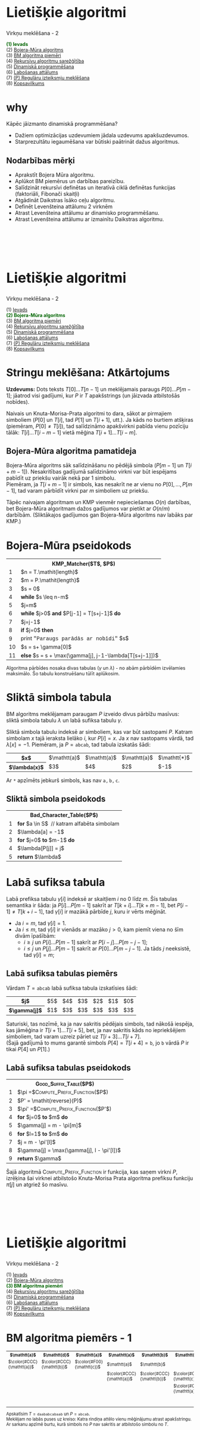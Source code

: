 # &nbsp;

<hgroup>

<h1 style="font-size:28pt">Lietišķie algoritmi</h1>

<blue>Virkņu meklēšana - 2</blue>

</hgroup><hgroup style="font-size:90%">

<span style="color:darkgreen">**(1) Ievads**</span>  
<span>(2) [Bojera-Mūra algoritms](#section-1)</span>  
<span>(3) [BM algoritma piemēri](#section-2)</span>  
<span>(4) [Rekursīvu algoritmu sarežģītība](#section-3)</span>  
<span>(5) [Dinamiskā programmēšana](#section-4)</span>  
<span>(6) [Labošanas attālums](#section-5)</span>  
<span>(7) [(P) Regulāru izteiksmju meklēšana](#section-6)</span>  
<span>(8) [Kopsavilkums](#section7)</span>

</hgroup>

<!--
Meklēšana virknēs - 2
------
Ievads
Bojera-Mūra algoritms
BM algoritma piemēri
Dinamiskā programmēšana (Fibonači virknes; Daijkstras algoritms)
Rekursīvu algoritmu sarežģītība
Labošanas attālums
(P) Regulāru izteiksmju meklēšana
Kopsavilkums



Meklēšana virknēs - 3
------------
Ievads

Sufiksu koku jēdziens
Ukkonena algoritms
(P) Failu digitālnospiedumi (fingerprinting) un Blūma filtri
Kopsavilkums
-->





# <lo-why/> why

<div class="bigWhy">

Kāpēc jāizmanto dinamiskā programmēšana?

</div>

<div class="smallWhy">

* Dažiem optimizācijas uzdevumiem 
jādala uzdevums apakšuzdevumos.
* Starprezultātu iegaumēšana var būtiski paātrināt
dažus algoritmus.

</div>



## <lo-summary/> Nodarbības mērķi 

* Aprakstīt Bojera Mūra algoritmu. 
* Aplūkot BM piemērus un darbības pareizību. 
* Salīdzināt rekursīvi definētas un iteratīvā ciklā definētas funkcijas
(faktoriāli, Fibonači skaitļi)
* Atgādināt Daikstras īsāko ceļu algoritmu. 
* Definēt Levenšteina attālumu 2 virknēm
* Atrast Levenšteina attālumu ar dinamisko programmēšanu. 
* Atrast Levenšteina attālumu ar izmainītu Daikstras algoritmu.



# &nbsp;

<hgroup>

<h1 style="font-size:28pt">Lietišķie algoritmi</h1>

<blue>Virkņu meklēšana - 2</blue>

</hgroup><hgroup style="font-size:90%">

<span>(1) [Ievads](#section)</span>  
<span style="color:darkgreen">**(2) Bojera-Mūra algoritms**</span>  
<span>(3) [BM algoritma piemēri](#section-2)</span>  
<span>(4) [Rekursīvu algoritmu sarežģītība](#section-3)</span>  
<span>(5) [Dinamiskā programmēšana](#section-4)</span>  
<span>(6) [Labošanas attālums](#section-5)</span>  
<span>(7) [(P) Regulāru izteiksmju meklēšana](#section-6)</span>  
<span>(8) [Kopsavilkums](#section7)</span>

</hgroup>


# <lo-summary/> Stringu meklēšana: Atkārtojums

**Uzdevums:** Dots teksts $T[0]\ldots{}T[n-1]$ un meklējamais
paraugs $P[0]\ldots{}P[m-1]$; jāatrod visi gadījumi, kur $P$ ir $T$ apakšstrings
(un jāizvada atbilstošās nobīdes). 

Naivais un Knuta-Morisa-Prata algoritmi to dara, sākot ar pirmajiem simboliem 
($P[0]$ un $T[i]$, tad $P[1]$ un $T[i+1]$, utt.). Ja kāds no burtiem atšķiras
(piemēram, $P[0] \neq T[i]$), tad salīdzināmo apakšvirkni 
pabīda vienu pozīciju tālāk: $T[i]\ldots{}T[i-m-1]$ vietā mēģina $T[i+1]\ldots{}T[i-m]$. 


## <lo-summary/> Bojera-Mūra algoritma pamatideja

Bojera-Mūra algoritms sāk salīdzināšanu no pēdējā simbola ($P[m-1]$ un $T[i+m-1]$). 
Nesakritības gadījumā salīdzināmo virkni var būt iespējams pabīdīt uz priekšu 
vairāk nekā par $1$ simbolu.  
Piemēram, ja $T[i+m-1]$ ir simbols, kas nesakrīt ne ar vienu no $P[0],\ldots,P[m-1]$, 
tad varam pārbīdīt virkni par $m$ simboliem uz priekšu.

Tāpēc naivajam algoritmam un KMP vienmēr nepieciešamas $O(n)$ darbības, 
bet Bojera-Mūra algoritmam dažos gadījumos var pietikt ar $O(n/m)$ darbībām. 
(Sliktākajos gadījumos gan Bojera-Mūra algoritms nav labāks par KMP.)


# <lo-summary/> Bojera-Mūra pseidokods

<table class="pseudocode">
<tr><th colspan="2">KMP_Matcher($T$, $P$)</th></tr>
<tr>
<td>1</td>
<td>$n = T.\mathit{length}$</td>
</tr>
<tr>
<td>2</td>
<td>$m = P.\mathit{length}$</td>
</tr>
<tr>
<td>3</td>
<td>$s = 0$</td>
</tr>
<tr>
<td>4</td>
<td><b>while</b> $s \leq n-m$</td>
</tr>
<tr>
<td>5</td>
<td class="ind1">$j=m$</td>
</tr>
<tr>
<td>6</td>
<td class="ind1"><b>while</b> $j>0$ <b>and</b> $P[j-1] = T[s+j-1]$ <b>do</b></td>
</tr>
<tr>
<td>7</td>
<td class="ind2">$j=j-1$</td>
</tr>
<tr>
<td>8</td>
<td class="ind1"><b>if</b> $j=0$ <b>then</b></td>
</tr>
<tr>
<td>9</td>
<td class="ind2">print <tt style="font-family:'Courier New'">"Paraugs parādās ar nobīdi"</tt> $s$</td>
</tr>
<tr>
<td>10</td>
<td class="ind2">$s = s+ \gamma[0]$</td>
</tr>
<tr>
<td>11</td>
<td class="ind1"><b>else</b> $s = s + \max(\gamma[j], j-1-\lambda[T[s+j-1]])$</td>
</tr>
</table>

<div style="font-size:90%">

Algoritma pārbīdes nosaka divas tabulas ($\gamma$ un $\lambda$) - 
no abām pārbīdēm izvēlamies maksimālo. Šo tabulu konstruēšanu tūlīt aplūkosim.

</div>


# <lo-summary/> Sliktā simbola tabula

BM algoritms meklējamam paraugam $P$ izveido divus pārbīžu masīvus:  
sliktā simbola tabulu $\lambda$ un labā sufiksa tabulu $\gamma$.

Sliktā simbola tabulu indeksē ar simboliem, kas var būt sastopami $P$. 
Katram simbolam $x$ tajā ieraksta lielāko $i$, kur $P[i]=x$. 
Ja $x$ nav sastopams vārdā, tad $\lambda[x]=-1$. 
Piemēram, ja $P=\mathtt{abcab}$, tad tabula izskatās šādi:

<table>
<tr><th>$x$</th><td>$\mathtt{a}$</td><td>$\mathtt{a}$</td><td>$\mathtt{a}$</td><td>$\mathtt{*}$</td></tr>
<tr><th>$\lambda(x)$</th><td>$3$</td><td>$4$</td><td>$2$</td><td>$-1$</td></tr>
</table>

Ar $\mathtt{*}$ apzīmēts jebkurš simbols, kas nav $\mathtt{a,b,c}$.



## <lo-summary/> Sliktā simbola pseidokods



<table class="pseudocode">
<tr><th colspan="2">Bad_Character_Table($P$)</th></tr>
<tr>
<td>1</td>
<td><b>for</b> $a \in S$&nbsp;&nbsp;<green>// katram alfabēta simbolam</green></td>
</tr>
<tr>
<td>2</td>
<td class="ind1">$\lambda[a] = -1$</td>
</tr>
<tr>
<td>3</td>
<td><b>for</b> $j=0$ <b>to</b> $m-1$ <b>do</b></td>
</tr>
<tr>
<td>4</td>
<td class="ind1">$\lambda[P[j]] = j$</td>
</tr>
<tr>
<td>5</td>
<td><b>return</b> $\lambda$</td>
</tr>

</table>





# <lo-summary/> Labā sufiksa tabula

Labā prefiksa tabulu $\gamma[i]$ indeksē ar skaitļiem 
$i$ no $0$ līdz $m$. Šīs tabulas semantika ir šāda: 
ja $P[i]\ldots{}P[m-1]$ sakrīt ar $T[k+i]\ldots{}T[k+m-1]$, 
bet $P[i-1] \neq T[k+i-1]$, tad $\gamma[i]$ ir mazākā 
pārbīde $j$, kuru ir vērts mēģināt.

* Ja $i=m$, tad $\gamma[i]=1$. 
* Ja $i \leq m$, tad $\gamma[i]$ ir vienāds ar mazāko $j>0$, 
kam piemīt viena no šīm divām īpašībām:
    - $i \geq j$ un $P[i]\ldots{}P[m-1]$ sakrīt ar $P[i-j]\ldots{}P[m-j-1]$;
    - $i \leq j$ un $P[j]\ldots{}P[m-1]$ sakrīt ar $P[0]\ldots{}P[m-j-1]$.
Ja tāds $j$ neeksistē, tad $\gamma[i] = m$;


## <lo-summary/> Labā sufiksa tabulas piemērs

Vārdam $T = \mathtt{abcab}$ labā sufiksa tabula izskatīsies šādi:

<table>
<tr><th>$j$</th><td>$5$</td><td>$4$</td><td>$3$</td><td>$2$</td><td>$1$</td><td>$0$</td></tr>
<tr><th>$\gamma[j]$</th><td>$1$</td><td>$3$</td><td>$3$</td><td>$3$</td><td>$3$</td><td>$3$</td></tr>
</table>

Saturiski, tas nozīmē, ka ja nav sakritis pēdējais simbols, 
tad nākošā iespēja, kas jāmēģina ir $T[i+1]\ldots{}T[i+5]$, 
bet, ja nav sakritis kāds no iepriekšējiem simboliem, tad varam 
uzreiz pāriet uz $T[i+3]\ldots{}T[i+7]$.   
(Šajā gadījumā to mums garantē simbols 
$P[4]=T[i+4]=\mathtt{b}$, jo $\mathtt{b}$ vārdā $P$ ir tikai $P[4]$ un $P[1]$.)




## <lo-summary/> Labā sufiksa tabulas pseidokods


<table class="pseudocode">
<tr><th colspan="2"><span style="font-variant: small-caps;">Good_Suffix_Table</span>($P$)</th></tr>
<tr>
<td>1</td>
<td>$\pi =$<span style="font-variant: small-caps;">Compute_Prefix_Function</span>($P$)</td>
</tr>
<tr>
<td>2</td>
<td>$P' = \mathit{reverse}(P)$</td>
</tr>
<tr>
<td>3</td>
<td>$\pi' =$<span style="font-variant: small-caps;">Compute_Prefix_Function</span>($P'$)</td>
</tr>
<tr>
<td>4</td>
<td><b>for</b> $j=0$ <b>to</b> $m$ <b>do</b></td>
</tr>
<tr>
<td>5</td>
<td class="ind1">$\gamma[j] = m - \pi[m]$</td>
</tr>
<tr>
<td>6</td>
<td><b>for</b> $l=1$ <b>to</b> $m$ <b>do</b></td>
</tr>
<tr>
<td>7</td>
<td class="ind1">$j = m - \pi'[l]$</td>
</tr>
<tr>
<td>8</td>
<td class="ind1">$\gamma[j] = \max(\gamma[j], l - \pi'[l])$</td>
</tr>
<tr>
<td>9</td>
<td><b>return</b> $\gamma$</td>
</tr>
</table>

Šajā algoritmā <span style="font-variant: small-caps;">Compute_Prefix_Function</span>
ir funkcija, kas saņem virkni $P$, izrēķina šai virknei atbilstošo 
Knuta-Morisa Prata algoritma prefiksu funkciju $\pi[j]$ un atgriež šo masīvu.




# &nbsp;

<hgroup>

<h1 style="font-size:28pt">Lietišķie algoritmi</h1>

<blue>Virkņu meklēšana - 2</blue>

</hgroup><hgroup style="font-size:90%">

<span>(1) [Ievads](#section)</span>  
<span>(2) [Bojera-Mūra algoritms](#section-1)</span>  
<span style="color:darkgreen">**(3) BM algoritma piemēri**</span>  
<span>(4) [Rekursīvu algoritmu sarežģītība](#section-3)</span>  
<span>(5) [Dinamiskā programmēšana](#section-4)</span>  
<span>(6) [Labošanas attālums](#section-5)</span>  
<span>(7) [(P) Regulāru izteiksmju meklēšana](#section-6)</span>  
<span>(8) [Kopsavilkums](#section7)</span>

</hgroup>


# <lo-sample/> BM algoritma piemērs - 1

<hgroup style="font-size:80%">

<table>
<tr>
<th>$\mathtt{a}$</th><th>$\mathtt{d}$</th><th>$\mathtt{a}$</th><th>$\mathtt{a}$</th><th>$\mathtt{b}$</th>
<th>$\mathtt{a}$</th><th>$\mathtt{b}$</th><th>$\mathtt{c}$</th><th>$\mathtt{a}$</th><th>$\mathtt{b}$</th>
<th>$\mathtt{a}$</th><th>$\mathtt{a}$</th><th>$\mathtt{b}$</th>
</tr>
<tr>
<td>$\color{#CCC}{\mathtt{a}}$</td><td>$\color{#CCC}{\mathtt{b}}$</td>
<td>$\color{#F00}{\mathtt{c}}$</td><td>$\mathtt{a}$</td><td>$\mathtt{b}$</td>
<td>&nbsp;</td><td>&nbsp;</td><td>&nbsp;</td><td>&nbsp;</td><td>&nbsp;</td>
<td>&nbsp;</td><td>&nbsp;</td><td>&nbsp;</td>
</tr>
<tr>
<td>&nbsp;</td><td>&nbsp;</td><td>&nbsp;</td><td>$\color{#CCC}{\mathtt{a}}$</td><td>$\color{#CCC}{\mathtt{b}}$</td>
<td>$\color{#CCC}{\mathtt{c}}$</td><td>$\color{#CCC}{\mathtt{a}}$</td><td>$\color{#F00}{\mathtt{b}}$</td><td>&nbsp;</td><td>&nbsp;</td>
<td>&nbsp;</td><td>&nbsp;</td><td>&nbsp;</td>
</tr>
<tr>
<td>&nbsp;</td><td>&nbsp;</td><td>&nbsp;</td><td>&nbsp;</td><td>&nbsp;</td>
<td>$\color{#080}{\mathtt{a}}$</td><td>$\color{#080}{\mathtt{b}}$</td><td>$\color{#080}{\mathtt{c}}$</td><td>$\color{#080}{\mathtt{a}}$</td><td>$\color{#080}{\mathtt{b}}$</td>
<td>&nbsp;</td><td>&nbsp;</td><td>&nbsp;</td>
</tr>
<tr>
<td>&nbsp;</td><td>&nbsp;</td><td>&nbsp;</td><td>&nbsp;</td><td>&nbsp;</td>
<td>&nbsp;</td><td>&nbsp;</td><td>&nbsp;</td><td>$\color{#CCC}{\mathtt{a}}$</td><td>$\color{#CCC}{\mathtt{b}}$</td>
<td>$\color{#F00}{\mathtt{c}}$</td><td>$\mathtt{a}$</td><td>$\mathtt{b}$</td>
</tr>
</table>

Apskatīsim $T = \mathtt{daababcabaab}$ un $P = \mathtt{abcab}$.   
Meklējam no labās puses uz kreiso: 
Katra rindiņa attēlo vienu mēģinājumu atrast apakšstringu. 
Ar <red>sarkanu</red> apzīmē burtu, kurā simbols no $P$ nav sakritis ar 
atbilstošo simbolu no $T$. 

</hgroup>
<hgroup style="font-size:70%">

1. Pirmajā mēģinājumā sakrita $P[4]$ un $P[3]$, bet ne $P[2]$. 
Tad pavirzāmies $3$ simbolus uz priekšu (saskaņā ar „labā sufiksa tabulu”). 
2. skatāmies vai $P[0]\ldots{}P[4]$ sakrīt ar $T[3]\ldots{}[7]$. 
Nesakritība ir jau $P[4]$ un tad saskaņā ar „sliktā simbola tabulu” pavirzāmies pa $2$ simboliem, 
lai atrastais "c" sakristu ar pirmo iespējamo "c", kas ir apakšvirknē $P$ (pirmo – no beigām).
3. Trešajā mēģinājumā sakrīt viss apakšstrings. Ja nepieciešams atrast visas 
vietas tekstā $T$, kur ir apakšvirkne $P$, tad saskaņā ar $\gamma[0]$ 
pārvietojamies $3$ simbolus uz priekšu un mēģinām vēl. 
4. Pēdējais mēģinājums ir neveiksmīgs un tad esam sasnieguši teksta beigas.


</hgroup>








# &nbsp;

<hgroup>

<h1 style="font-size:28pt">Lietišķie algoritmi</h1>

<blue>Virkņu meklēšana - 2</blue>

</hgroup><hgroup style="font-size:90%">

<span>(1) [Ievads](#section)</span>  
<span>(2) [Bojera-Mūra algoritms](#section-1)</span>  
<span>(3) [BM algoritma piemēri](#section-2)</span>  
<span style="color:darkgreen">**(4) Rekursīvu algoritmu sarežģītība**</span>  
<span>(5) [Dinamiskā programmēšana](#section-4)</span>  
<span>(6) [Labošanas attālums](#section-5)</span>  
<span>(7) [(P) Regulāru izteiksmju meklēšana](#section-6)</span>  
<span>(8) [Kopsavilkums](#section7)</span>

</hgroup>

# <lo-theory/> "Astes rekursija"

```python 
def factorial(n): 
    if n == 0: return 1
    else: return n*factorial(n-1)

print(factorial(100))
```

* Vai funkcija pareizi rēķina faktoriālus pie $n \geq 0$?
* Kas strādā labāk - rekursīva faktoriāla izteiksme vai reizināšana ar "for" ciklu?




# <lo-sample/> Fibonači virkne

<div style="font-size:80%">

Virkni $F(n)$ definē šādi: $F_0 = 0$, $F_1 = 1$ un
$$F_{n+2} = F_n + F_{n+1}.$$

<table>
<tr><th>$n$</th>
<th>$0$</th><th>$1$</th><th>$2$</th><th>$3$</th><th>$4$</th>
<th>$5$</th><th>$6$</th><th>$7$</th><th>$8$</th><th>$9$</th><th>$10$</th>
</tr>
<tr><th>$F(n)$</th>
<td>$0$</td><td>$1$</td><td>$1$</td><td>$2$</td><td>$3$</td>
<td>$5$</td><td>$8$</td><td>$13$</td><td>$21$</td><td>$34$</td><td>$55$</td>
</tr>
</table>

Ar indukciju var pamatot, ka visiem $n \geq 1$:
$$F_n = \frac{1}{\sqrt{5}}\left[ \left( \frac{1 + \sqrt{5}}{2}  \right)^n -
\left( \frac{1 - \sqrt{5}}{2} \right)^n \right]\;\;\text{un arī}$$

$$\left( \begin{array}{cc}
1 & 1\\
1 & 0 \end{array} \right)^n = 
\left( \begin{array}{cc}
F_{n+1} & F_{n}\\
F_{n} & F_{n-1} \end{array} \right).$$

</div>


## <lo-sample/> Rekursīva Fibonači funkcija

```python 
def fib(n):
    if n == 0: return 0
    elif n == 1: return 1
    else: return fib(n-1) + fib(n-2)
    
print(fib(40))
```

* Vai funkcija rēķina Fibonači skaitļus pie $n \geq 0$?
* Kāda ir šīs funkcijas laika sarežģītība?

## <lo-theory/> Fibonači funkcija ar atmiņu

```python
memo = [0, 1]
def fibonacci(n):
    while len(memo) < n+1:
        memo.append(0)  
    if n <= 1:
        return n  
    elif memo[n-1] == 0:
        memo[n-1] = fibonacci(n-1)                
    memo[n] = memo[n-2] + memo[n-1]
    return memo[n]
```

* Astes rekursiju var arī pārrakstīt ar "for" ciklu. 
* Sk. [iedvesmas avotu](https://www.geeksforgeeks.org/program-for-nth-fibonacci-number/)


# &nbsp;

<hgroup>

<h1 style="font-size:28pt">Lietišķie algoritmi</h1>

<blue>Virkņu meklēšana - 2</blue>

</hgroup><hgroup style="font-size:90%">

<span>(1) [Ievads](#section)</span>  
<span>(2) [Bojera-Mūra algoritms](#section-1)</span>  
<span>(3) [BM algoritma piemēri](#section-2)</span>  
<span>(4) [Rekursīvu algoritmu sarežģītība](#section-3)</span>  
<span style="color:darkgreen">**(5) Dinamiskā programmēšana**</span>  
<span>(6) [Labošanas attālums](#section-5)</span>  
<span>(7) [(P) Regulāru izteiksmju meklēšana](#section-6)</span>  
<span>(8) [Kopsavilkums](#section7)</span>

</hgroup>

## <lo-summary/> Memoizācija un Dinamiskā programmēšana

<hgroup style="font-size:80%">

**Definīcija:** Par <blue>*memoizāciju*</blue> (*memoization*) 
sauc starpvērtību noglabāšanu (piemēram, vērtību tabulā). 
Ja to pašu starpvērtību algoritmam 
vajag vairākkārt, to nerēķina atkārtoti, bet izmanto kešoto 
vērtību no tabulas.  
Memoizācija ir atsevišķs gadījums <blue>*kešošanai*</blue> (*caching*) - šajā gadījumā
nepastāv izvēle iztīrīt kešu.

</hgroup>
<hgroup style="font-size:80%">

**Definīcija:** Par <blue>*dinamisko programmēšanu*</blue> (*dynamic programming*)
sauc vispārīgu pieeju algoritmu (īpaši optimizācijas algoritmu) veidošanai. 
DP pieeja sastāv no šādiem lieliem soļiem:

* Sadala uzdevumu apakšuzdevumos.
* Katram apakšuzdevumam piekārto vērtību.
* Atrod sakarību starp apakšuzdevumu vērtībām.
* Ciklā rēķina rekurento sakarību un piepilda memoizāciju tabulu. 
* Atrod memoizāciju tabulā sākotnējā uzdevuma atrisinājumu.

</hgroup>


# <lo-summary/> Daijkstras īsāko ceļu algoritms

**Uzdevums:** Dots orientēts grafs $G(V,E)$, kura virsotņu kopa ir $V$, 
šķautņu kopa ir $E$ un katrai šķautnei $(u,v) \in E$ (kur $u,v \in V$ ir 
divas savienotas grafa virsotnes) ir pierakstīts nenegatīvs svars $w(u,v)$: 
cik maksā nokļūšana no $u$ uz $v$ pa šo šķautni.  
Daikstras algoritms atrod "viena avota īsākos ceļus" grafā $G$: Dotajai 
sākuma virsotnei $s \in V$ tas atrod pašus lētākos ceļus uz jebkuru 
citu virsotni šajā grafā. 









# &nbsp;

<hgroup>

<h1 style="font-size:28pt">Lietišķie algoritmi</h1>

<blue>Virkņu meklēšana - 2</blue>

</hgroup><hgroup style="font-size:90%">

<span>(1) [Ievads](#section)</span>  
<span>(2) [Bojera-Mūra algoritms](#section-1)</span>  
<span>(3) [BM algoritma piemēri](#section-2)</span>  
<span>(4) [Rekursīvu algoritmu sarežģītība](#section-3)</span>  
<span>(5) [Dinamiskā programmēšana](#section-4)</span>  
<span style="color:darkgreen">**(6) Labošanas attālums**</span>  
<span>(7) [(P) Regulāru izteiksmju meklēšana](#section-6)</span>  
<span>(8) [Kopsavilkums](#section7)</span>

</hgroup>





# <lo-theory/> Labošanas attālums

Dotas simbolu virknes $A = A[0]\ldots{}A[m-1]$ un $B = B[0]\ldots{}B[n-1]$, 
kuru garumi ir attiecīgi $m$ un $n$. Atļautas sekojošas operācijas jeb 
<blue>*labojumi*</blue> (*edits*):

* Viena simbola aizstāšana ar citu simbolu;
* Jebkura viena simbola izdzēšana;
* Jauna simbola iespraušana patvaļīgā vietā.

**Definīcija:** Par <blue>*Levenšteina attālumu*</blue>
(*Levenshtein distance*, *editing distance*) 
$M(A,B)$ diviem vārdiem $A=A[0]\ldots{}A[m-1]$ 
un $B=B[0]\ldots{}B[n-1]$ sauc mazāko 
iespējamo labojumu skaitu, kas pārtaisa $A$ par $B$.


## <lo-theory/> Citi labošanas attāluma varianti

* Ja viena simbola aizstāšana ar citu ir divreiz dārgāka par iespraušanu un izdzēšanu?
* Ja virkni $A$ jāpārveido par kādu $B$ apakšvirkni (nevis pašu $B$)?
* Ja labojuma izmaksas atkarīgas no dzēšamā/iespraužamā simbola?
* Ja $k$ simbolu apakšvirkni var iespraust/izdzēst vienā
gājienā ar izmaksu $f(k)$ (šeit $f(k)<k$ jeb apakšvirknes iespraušana
ir lētāka nekā $k$ burtu mainīšana pa vienam).

**Motivācija:** Uzdevums parādās, piemēram, bioinformātikā. 
Šādus uzdevumus sauc par <blue>*aptuveno salīdzināšanu*</blue> (*Sequence alignment*). 
Piemēram, cik mutāciju vajag, lai viena DNS virkne pārvērstos par otru virkni.


## <lo-theory/> Levenšteina attālums ar matricu rekurencēm

<div style="font-size:70%">

Doti vārdi $A=A[0]\ldots{}A[m-1]$ un $B=B[0]\ldots{}B[n-1]$. 
Definējam $(m+1) \times (n+1)$ izmēra matricu $M[i,j]$ ar šādām sakarībām

$$\begin{array}{l}
M[0,0]=0\\
M[i,0]=i,\;1 \leq i \leq m\\
M[0,j]=j,\;1 \leq j \leq n\\
M[i,j]=\min \left\{ \begin{array}{l}
M[i-1,j-1] + 0,\;\text{ja}\;A[i] = B[j]\\
M[i-1,j-1] + 1,\;\text{(burta aizstāšana)}\\
M[i,j-1] + 1,\;\text{(burta iespraušana)}\\
M[i-1,j] + 1,\;\text{(burta dzēšana)}
\end{array} \right. 
\end{array}$$

Ar indukciju var pamatot, ka šādi rēķinot $M[i,j]$ visiem 
$i \in [1,m]$ un $j \in [1,n]$, matricas labajā apakšējā 
stūrī iegūsim $M[m,n]$, kas būs Levenšteina attālums
starp vārdiem $A$ un $B$.

</div>

Sal. [Editierdistantz](https://de.wikipedia.org/wiki/Levenshtein-Distanz)



## <lo-summary/> Labošanas attāluma pseidokods


<table class="pseudocode" style="font-size:70%">
<tr><th colspan="2"><tt>Levenstein_Distance</tt>($A$, $B$)</th></tr>
<tr>
<td>1</td>
<td>$m = A.\mathit{length}$</td>
</tr>
<tr>
<td>2</td>
<td>$n = B.\mathit{length}$</td>
</tr>
<tr>
<td>3</td>
<td><b>for</b> $i = 0$ <b>to</b> $m$</td>
</tr>
<tr>
<td>4</td>
<td class="ind1">$M[0,i] = 0$</td>
</tr>
<tr>
<td>5</td>
<td><b>for</b> $j = 0$ <b>to</b> $n$</td>
</tr>
<tr>
<td>6</td>
<td class="ind1">$M[j,0] = 0$</td>
</tr>
<tr>
<td>7</td>
<td><b>for</b> $i = 1$ <b>to</b> $m$</td>
</tr>
<tr>
<td>8</td>
<td class="ind1"><b>for</b> $j = 1$ <b>to</b> $n$</td>
</tr>
<tr>
<td>9</td>
<td class="ind2"><b>if</b> $A[i] == B[j]$</td>
</tr>
<tr>
<td>10</td>
<td class="ind3">$M[i,j] = M[i-1,j-1]$</td>
</tr>
<tr>
<td>11</td>
<td class="ind2"><b>else</b> $M[i, j] = \min (M[i-1, j]+1,$</td>
</tr>
<tr>
<td>&nbsp;</td>
<td class="ind4">$M[i, j-1]+1, M[i-1, j-1]+1)$</td>
<tr>
<td>12</td>
<td><b>return</b> $M[m,n]$</td>
</tr>
</table>


# <lo-sample/> Dinamiskās programmēšanas piemērs

<div style="font-size:70%">

Atrast Levenšteina attālumu starp $A=\mathtt{tcat}$ un $B=\mathtt{atcaca}$. 
Aizpildām $5 \times 7$ matricu: 

<table>
<tr>
<th>&nbsp;</th>
<th>$\mathtt{-}$</th>
<th>$\mathtt{a}$</th>
<th>$\mathtt{t}$</th>
<th>$\mathtt{c}$</th>
<th>$\mathtt{a}$</th>
<th>$\mathtt{c}$</th>
<th>$\mathtt{a}$</th>
</tr>
<tr>
<th>$\mathtt{-}$</th>
<td>$\color{#F00}{0}$</td>
<td>$\color{#F00}{1}$</td>
<td>$2$</td>
<td>$3$</td>
<td>$4$</td>
<td>$5$</td>
<td>$6$</td>
</tr>
<tr>
<th>$\mathtt{t}$</th>
<td>$1$</td>
<td>$1$</td>
<td>$\color{#F00}{1}$</td>
<td>$2$</td>
<td>$3$</td>
<td>$4$</td>
<td>$5$</td>
</tr>
<tr>
<th>$\mathtt{c}$</th>
<td>$2$</td>
<td>$2$</td>
<td>$2$</td>
<td>$\color{#F00}{1}$</td>
<td>$3$</td>
<td>$3$</td>
<td>$4$</td>
</tr>

<tr>
<th>$\mathtt{a}$</th>
<td>$3$</td>
<td>$2$</td>
<td>$3$</td>
<td>$2$</td>
<td>$\color{#F00}{1}$</td>
<td>$4$</td>
<td>$3$</td>
</tr>

<tr>
<th>$\mathtt{t}$</th>
<td>$4$</td>
<td>$3$</td>
<td>$2$</td>
<td>$3$</td>
<td>$2$</td>
<td>$\color{#F00}{2}$</td>
<td>$\color{#F00}{3}$</td>
</tr>
</table>


Pirmkārt, no šīs tabulas uzzinām, ka minimālais operāciju skaits ir $3$.  
Otrkārt, no tās var atjaunot optimālo labojumu virkni. To dara no beigām. 

## <lo-sample/> Īsākā labojumu secība

<hgroup>

TODO

</hgroup>
<hgroup style="font-size:70%">

No Dinamiskās programmēšanas tabuliņas atjauno labojumu secību:

1. $M[4,6]=3$ iegūts, pieskaitot $1$ pie $M[4,5]=2$.
2. $M[4,5]=2$ iegūts, pieskaitot $1$ pie $M[3,4] = 1$.
3. $M[3,4]=1$ iegūts no $M[2,3]=1$, iegūts no $M[1,2]=1$, iegūts no $M[0,1]=1$.

Tas nozīmē, ka $\mathtt{atcaca}$ no $\mathtt{tcat}$ var iegūt šādi:
$$\mathtt{tcat} \rightarrow \mathtt{atcat} \rightarrow \mathtt{atcac} \rightarrow \mathtt{atcaca}.$$

</hgroup>


# <lo-summary/> Minimālie ceļi grafā

<hgroup>

![Graph Distances](graph-distances.png)

</hgroup>

<hgroup style="font-size:70%">

Grafa virsotnes $(i, j)$ atbilst tabulas elementiem $M[i, j]$. 

* Virsotņu pāri, kas sastāv no $(i,j-1)$ un $(i, j)$, 
vai no $(i-1,j)$ un $(i,j)$, savienoti ar šķautni garumā $1$. 
* Virsotņu pāri, kas sastāv no $(i-1,j-1)$ un $(i,j)$, 
savienoti ar šķautni garumā $0$ (zīmējumā – pārtraukta līnija), 
ja $A[i] = B[j]$ un šķautni garumā $1$ citos gadījumos.

$M[m,n]$ ir īsākais ceļš no $(0,0)$ uz $(m,n)$. To izrēķina ar Daikstras algoritmu 
īsākā ceļa atrašanai. Tam vajadzīgi $O(n \cdot D)$ soļi, kur $D$ - minimālais labojumu skaits. 
Ja $D << m,n$ (virknes ir ļoti līdzīgas), tad tas ir labāk nekā $O(m \cdot n)$.

</hgroup>



# <lo-summary/> Daikstras algoritms

Daikstras algoritms atrod īsākos ceļus no vienas virsotnes 
grafā uz katru no pārējām virsotnēm. Šajā konkrētajā gadījumā 
Daikstras algoritms ir vienkāršāks nekā vispārējā gadījumā:

1. $i=0$;
2. Izveido sarakstu $S_i$ ar visām virsotnēm attālumā $i$ no $(0;0)$. 
Palielina $i$ ($i = i+1$). 
3. Soli Nr.2 atkārto līdzkamēr $(m,n) \in S_i$. 



## <lo-summary/> Saraksta S_0 izveide

1. $i = 0$
2. Pievieno $(i,i)$ sarakstam $S_0$, $i = i+1$ līdz brīdim kad 
$A[i] \neq B[i]$. 


## <lo-summary/> Saraksta S_i izveide (i>0)

<div style="font-size:70%">

Priekš katra iepriekšējā saraksta $S_{i-1}$ 
elementa $(j, k)$:

1. Ja $(j+1,k)$ nav nevienā no sarakstiem $S_0, S_1, \ldots, S_{i-1}$, tad:
    * Pievieno $(j+1, k)$ sarakstam $S_i$.
    * Katram $r>0$, kuram apakšvirkne $A[j+2]\ldots{}A[j+r+1]$ 
sakrīt ar $B[k+1]\ldots{}B[k+r]$, pievieno $(j+r+1, k+r)$ sarakstam $S_i$.
2. Ja $(j,k+1)$ nav nevienā no sarakstiem $S_0, S_1, \ldots, S_{i-1}$, tad:
    * Pievieno $(j, k+1)$ sarakstam $S_i$.
    * Katram $r>0$, kuram apakšvirkne $A[j+1]\ldots{}A[j+r]$ 
sakrīt ar B[k+2]\ldots{}B[k+r+1]$, pievieno $(j+r,k+r+1)$ sarakstam $S_i$.
3. Ja $(j+1, k+1)$ nav nevienā no sarakstiem $S_0, S_1, \ldots, S_{i-1}$, tad:
    * Pievieno $(j+1, k+1)$ sarakstam $S_i$.
    * Katram $r>0$, kuram apakšvirkne $A[j+2]\ldots{}A[j+r+1]$ sakrīt ar 
$B[k+2]\ldots{}B[k+r+1]$, pievieno $(j+r+1, k+r+1)$ sarakstam $S_i$.

</div>








# &nbsp;

<hgroup>

<h1 style="font-size:28pt">Lietišķie algoritmi</h1>

<blue>Virkņu meklēšana - 2</blue>

</hgroup><hgroup style="font-size:90%">

<span>(1) [Ievads](#section)</span>  
<span>(2) [Bojera-Mūra algoritms](#section-1)</span>  
<span>(3) [BM algoritma piemēri](#section-2)</span>  
<span>(4) [Rekursīvu algoritmu sarežģītība](#section-3)</span>  
<span>(5) [Dinamiskā programmēšana](#section-4)</span>  
<span>(6) [Labošanas attālums](#section-5)</span>  
<span style="color:darkgreen">**(7) (P) Regulāru izteiksmju meklēšana**</span>  
<span>(8) [Kopsavilkums](#section7)</span>

</hgroup>




# &nbsp;

<hgroup>

<h1 style="font-size:28pt">Lietišķie algoritmi</h1>

<blue>Virkņu meklēšana - 2</blue>

</hgroup><hgroup style="font-size:90%">

<span>(1) [Ievads](#section)</span>  
<span>(2) [Bojera-Mūra algoritms](#section-1)</span>  
<span>(3) [BM algoritma piemēri](#section-2)</span>  
<span>(4) [Rekursīvu algoritmu sarežģītība](#section-3)</span>  
<span>(5) [Dinamiskā programmēšana](#section-4)</span>  
<span>(6) [Labošanas attālums](#section-5)</span>  
<span>(7) [(P) Regulāru izteiksmju meklēšana](#section-6)</span>  
<span style="color:darkgreen">**(8) Kopsavilkums**</span>

</hgroup>


